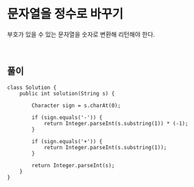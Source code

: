 # 문자열을 정수로 바꾸기
부호가 있을 수 있는 문자열을 숫자로 변환해 리턴해야 한다.

<br>

## 풀이
```
class Solution {
    public int solution(String s) {
        
        Character sign = s.charAt(0);
        
        if (sign.equals('-')) {
            return Integer.parseInt(s.substring(1)) * (-1);
        }
        
        if (sign.equals('+')) {
            return Integer.parseInt(s.substring(1));
        }
        
        return Integer.parseInt(s);
    }
}
```
